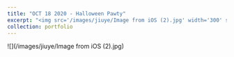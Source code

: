 ```yaml
---
title: "OCT 18 2020 - Halloween Pawty"
excerpt: "<img src='/images/jiuye/Image from iOS (2).jpg' width='300' style='float:left'><img src='/images/jiuye/Image from iOS (3).jpg' width='300' style='float:left'><img src='/images/jiuye/Facetune_18-10-2020-17-24-51.JPG' width='210' style='float:right'>"
collection: portfolio
---
```


![](/images/jiuye/Image from iOS (2).jpg)
